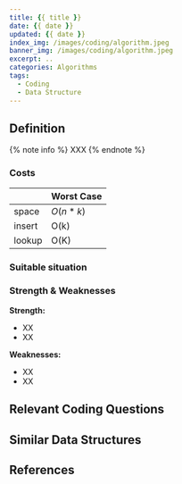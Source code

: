```yaml
---
title: {{ title }}
date: {{ date }}
updated: {{ date }}
index_img: /images/coding/algorithm.jpeg
banner_img: /images/coding/algorithm.jpeg
excerpt: ..
categories: Algorithms
tags:
  - Coding
  - Data Structure
---
```


## Definition
{% note info %}
XXX
{% endnote %}

### Costs
|        | Worst Case |
| ------ | ---------- |
| space  | $O(n * k)$   |
| insert | O(k)       |
| lookup | O(K)       |

### Suitable situation

### Strength & Weaknesses

**Strength:**
- XX
- XX

**Weaknesses:**
- XX
- XX

## Relevant Coding Questions


## Similar Data Structures


## References